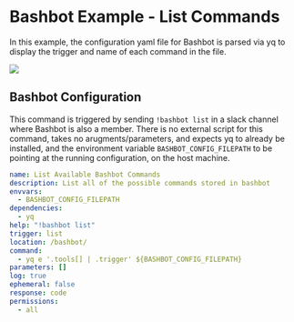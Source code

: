 # Bashbot Example - List Commands

In this example, the configuration yaml file for Bashbot is parsed via yq to display the trigger and name of each command in the file.

<img src="https://i.imgur.com/HHzHlFK.gif">

## Bashbot Configuration

This command is triggered by sending `!bashbot list` in a slack channel where Bashbot is also a member. There is no external script for this command, takes no arugments/parameters, and expects yq to already be installed, and the environment variable `BASHBOT_CONFIG_FILEPATH` to be pointing at the running configuration, on the host machine.

```yaml
name: List Available Bashbot Commands
description: List all of the possible commands stored in bashbot
envvars:
  - BASHBOT_CONFIG_FILEPATH
dependencies:
  - yq
help: "!bashbot list"
trigger: list
location: /bashbot/
command:
  - yq e '.tools[] | .trigger' ${BASHBOT_CONFIG_FILEPATH}
parameters: []
log: true
ephemeral: false
response: code
permissions:
  - all
```
